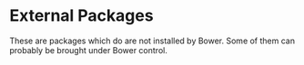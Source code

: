 # External Packages

These are packages which do are not installed by Bower.
Some of them can probably be brought under Bower control.
